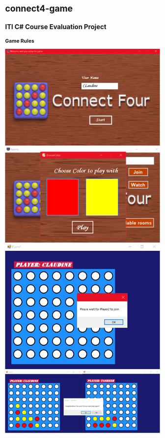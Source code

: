 # connect4-game
## ITI C# Course Evaluation Project
### Game Rules
![create Screen](https://github.com/ClaudineBahgat/connect4-game/blob/main/screen-shots/login.png)
![choose color screen](https://github.com/ClaudineBahgat/connect4-game/blob/main/screen-shots/color.png)
![board screen](https://github.com/ClaudineBahgat/connect4-game/blob/main/screen-shots/board.png)
![game screen](https://github.com/ClaudineBahgat/connect4-game/blob/main/screen-shots/play.png)
